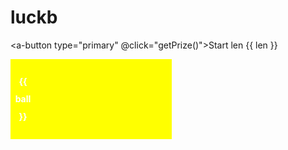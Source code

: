 # luckb

<a-button type="primary" @click="getPrize()">Start</a-button>
 <a-tabs v-model:activeKey="isdoblue">
  <a-tab-pane key="dobule" tab="dobule ball"></a-tab-pane>
  <a-tab-pane key="lucky" tab="lucky ball" force-render></a-tab-pane>
</a-tabs>
  len {{ len }}
<div class="ball-container">
  <p v-for="ar in luckArr">
    <span :class="index < len ? 'ball' : 'lastball' " v-for="(ball,index) in ar">{{ ball }}</span>
  </p>
</div>

<script setup lang="ts">
  import { ref, reactive, watch, computed, provide } from "vue";

  const luckArr = ref<[][[]]>([['05', '12', '32', '19', '26', '21']])
  const isdoblue = ref<string>('dobule')

  const len = computed<number>(() => isdoblue.value === 'dobule' ? 6 : 5)

  console.log("Boolean", len.value)

  const state = reactive({
    luck: 'reactive'
  })

  function getPrize() {
    const set = new Set()

    while(set.size < 6) {
      var prizeNum: number = Math.round(Math.random() * 33)
      if (prizeNum > 0) set.add(prizeNum)
    }
    console.log('ball', set)
    while (set.size < 7) {
      set.add(Math.round(Math.random() * 16))
    }
    luckArr.value.push([...set])
  }

</script>
<style scoped>
  .ball-container {
    width: 250px;
    background-color: yellow;
    padding: 6px 4px;
  }

  .ball-container span {
    display: inline-block;
    font-weight: bold;
    margin: 2px;
    width: 2em;
    text-align: center;
    line-height: 2em;
    border-radius: 50%;
    font-size: 14px;
    color: white;
  }

  .ball {
    background: linear-gradient(270deg, #c50701, #e62c60);
  }
  .lastball {
    background: blue;
  }

</style>
